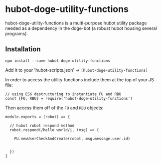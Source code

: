 # hubot-doge-utility-functions

hubot-doge-utility-functions is a multi-purpose hubot utility package needed as a dependency in the doge-bot (a robust hubot housing several programs).

## Installation

`npm install --save hubot-doge-utility-functions`

Add it to your 'hubot-scripts.json' -> `[hubot-doge-utility-functions]`

In order to access the utility functions include them at the top of your JS file:

```
// using ES6 destructuring to instantiate FU and RBU
const {FU, RBU} = require('hubot-doge-utility-functions')
```
Then access them off of the `FU` and `RBU` objects:
```
module.exports = (robot) => {

  // hubot robot respond method
  robot.respond(/hello world/i, (msg) => {

    FU.newUserCheckAndCreate(robot, msg.message.user.id)


  })
}

```
